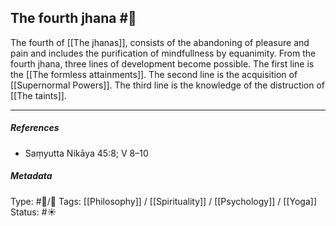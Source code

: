 ## The fourth jhana  #🧠 

The fourth of [[The jhanas]], consists of the abandoning of pleasure and pain and includes the purification of mindfullness by equanimity. From the fourth jhana, three lines of development become possible. The first line is the [[The formless attainments]]. The second line is the acquisition of [[Supernormal Powers]]. The third line is the knowledge of the distruction of [[The taints]]. 

___

##### References

- Saṃyutta Nikāya 45:8; V 8–10

##### Metadata

Type: #🔵/🔵 
Tags: [[Philosophy]] / [[Spirituality]] / [[Psychology]] / [[Yoga]]
Status: #☀️ 